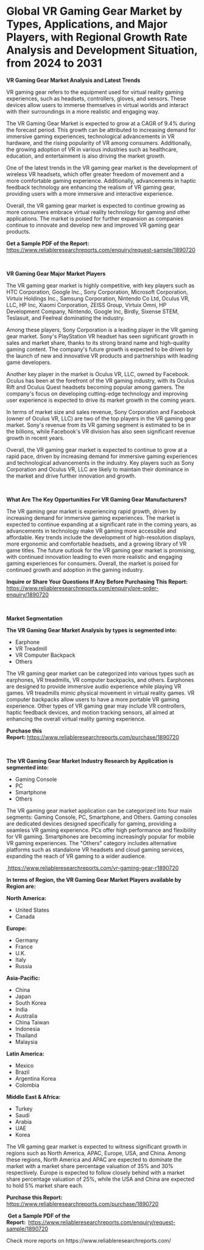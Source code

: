 <p><h1>Global VR Gaming Gear Market by Types, Applications, and Major Players, with Regional Growth Rate Analysis and Development Situation, from 2024 to 2031</h1></p><p><strong>VR Gaming Gear Market Analysis and Latest Trends</strong></p>
<p><p>VR gaming gear refers to the equipment used for virtual reality gaming experiences, such as headsets, controllers, gloves, and sensors. These devices allow users to immerse themselves in virtual worlds and interact with their surroundings in a more realistic and engaging way.</p><p>The VR Gaming Gear Market is expected to grow at a CAGR of 9.4% during the forecast period. This growth can be attributed to increasing demand for immersive gaming experiences, technological advancements in VR hardware, and the rising popularity of VR among consumers. Additionally, the growing adoption of VR in various industries such as healthcare, education, and entertainment is also driving the market growth.</p><p>One of the latest trends in the VR gaming gear market is the development of wireless VR headsets, which offer greater freedom of movement and a more comfortable gaming experience. Additionally, advancements in haptic feedback technology are enhancing the realism of VR gaming gear, providing users with a more immersive and interactive experience.</p><p>Overall, the VR gaming gear market is expected to continue growing as more consumers embrace virtual reality technology for gaming and other applications. The market is poised for further expansion as companies continue to innovate and develop new and improved VR gaming gear products.</p></p>
<p><strong>Get a Sample PDF of the Report:&nbsp;</strong> <a href="https://www.reliableresearchreports.com/enquiry/request-sample/1890720">https://www.reliableresearchreports.com/enquiry/request-sample/1890720</a></p>
<p>&nbsp;</p>
<p><strong>VR Gaming Gear Major Market Players</strong></p>
<p><p>The VR gaming gear market is highly competitive, with key players such as HTC Corporation, Google Inc., Sony Corporation, Microsoft Corporation, Virtuix Holdings Inc., Samsung Corporation, Nintendo Co Ltd, Oculus VR, LLC, HP Inc, Xiaomi Corporation, ZEISS Group, Virtuix Omni, HP Development Company, Nintendo, Google Inc, Birdly, Sixense STEM, Teslasuit, and Feelreal dominating the industry.</p><p>Among these players, Sony Corporation is a leading player in the VR gaming gear market. Sony's PlayStation VR headset has seen significant growth in sales and market share, thanks to its strong brand name and high-quality gaming content. The company's future growth is expected to be driven by the launch of new and innovative VR products and partnerships with leading game developers.</p><p>Another key player in the market is Oculus VR, LLC, owned by Facebook. Oculus has been at the forefront of the VR gaming industry, with its Oculus Rift and Oculus Quest headsets becoming popular among gamers. The company's focus on developing cutting-edge technology and improving user experience is expected to drive its market growth in the coming years.</p><p>In terms of market size and sales revenue, Sony Corporation and Facebook (owner of Oculus VR, LLC) are two of the top players in the VR gaming gear market. Sony's revenue from its VR gaming segment is estimated to be in the billions, while Facebook's VR division has also seen significant revenue growth in recent years.</p><p>Overall, the VR gaming gear market is expected to continue to grow at a rapid pace, driven by increasing demand for immersive gaming experiences and technological advancements in the industry. Key players such as Sony Corporation and Oculus VR, LLC are likely to maintain their dominance in the market and drive further innovation and growth.</p></p>
<p>&nbsp;</p>
<p><strong>What Are The Key Opportunities For VR Gaming Gear Manufacturers?</strong></p>
<p><p>The VR gaming gear market is experiencing rapid growth, driven by increasing demand for immersive gaming experiences. The market is expected to continue expanding at a significant rate in the coming years, as advancements in technology make VR gaming more accessible and affordable. Key trends include the development of high-resolution displays, more ergonomic and comfortable headsets, and a growing library of VR game titles. The future outlook for the VR gaming gear market is promising, with continued innovation leading to even more realistic and engaging gaming experiences for consumers. Overall, the market is poised for continued growth and adoption in the gaming industry.</p></p>
<p><strong>Inquire or Share Your Questions If Any Before Purchasing This Report:</strong> <a href="https://www.reliableresearchreports.com/enquiry/pre-order-enquiry/1890720">https://www.reliableresearchreports.com/enquiry/pre-order-enquiry/1890720</a></p>
<p>&nbsp;</p>
<p><strong>Market Segmentation</strong></p>
<p><strong>The VR Gaming Gear Market Analysis by types is segmented into:</strong></p>
<p><ul><li>Earphone</li><li>VR Treadmill</li><li>VR Computer Backpack</li><li>Others</li></ul></p>
<p><p>The VR gaming gear market can be categorized into various types such as earphones, VR treadmills, VR computer backpacks, and others. Earphones are designed to provide immersive audio experience while playing VR games. VR treadmills mimic physical movement in virtual reality games. VR computer backpacks allow users to have a more portable VR gaming experience. Other types of VR gaming gear may include VR controllers, haptic feedback devices, and motion tracking sensors, all aimed at enhancing the overall virtual reality gaming experience.</p></p>
<p><strong>Purchase this Report:&nbsp;</strong><a href="https://www.reliableresearchreports.com/purchase/1890720">https://www.reliableresearchreports.com/purchase/1890720</a></p>
<p>&nbsp;</p>
<p><strong>The VR Gaming Gear Market Industry Research by Application is segmented into:</strong></p>
<p><ul><li>Gaming Console</li><li>PC</li><li>Smartphone</li><li>Others</li></ul></p>
<p><p>The VR gaming gear market application can be categorized into four main segments: Gaming Console, PC, Smartphone, and Others. Gaming consoles are dedicated devices designed specifically for gaming, providing a seamless VR gaming experience. PCs offer high performance and flexibility for VR gaming. Smartphones are becoming increasingly popular for mobile VR gaming experiences. The "Others" category includes alternative platforms such as standalone VR headsets and cloud gaming services, expanding the reach of VR gaming to a wider audience.</p></p>
<p><a href="https://www.reliableresearchreports.com/vr-gaming-gear-r1890720">&nbsp;https://www.reliableresearchreports.com/vr-gaming-gear-r1890720</a></p>
<p><strong>In terms of Region, the VR Gaming Gear Market Players available by Region are:</strong></p>
<p>
    <p> <strong> North America: </strong>
        <ul>
            <li>United States</li>
            <li>Canada</li>
        </ul>
        </p> 
    <p> <strong> Europe: </strong>
        <ul>
            <li>Germany</li>
            <li>France</li>
            <li>U.K.</li>
            <li>Italy</li>
            <li>Russia</li>
        </ul>
        </p> 
    <p> <strong> Asia-Pacific: </strong>
        <ul>
            <li>China</li>
            <li>Japan</li>
            <li>South Korea</li>
            <li>India</li>
            <li>Australia</li>
            <li>China Taiwan</li>
            <li>Indonesia</li>
            <li>Thailand</li>
            <li>Malaysia</li>
        </ul>
        </p> 
    <p> <strong> Latin America: </strong>
        <ul>
            <li>Mexico</li>
            <li>Brazil</li>
            <li>Argentina Korea</li>
            <li>Colombia</li>
        </ul>
        </p> 
    <p> <strong> Middle East & Africa: </strong>
        <ul>
            <li>Turkey</li>
            <li>Saudi</li>
            <li>Arabia</li>
            <li>UAE</li>
            <li>Korea</li>
        </ul>
    </p>
    </p>
<p><p>The VR gaming gear market is expected to witness significant growth in regions such as North America, APAC, Europe, USA, and China. Among these regions, North America and APAC are expected to dominate the market with a market share percentage valuation of 35% and 30% respectively. Europe is expected to follow closely behind with a market share percentage valuation of 25%, while the USA and China are expected to hold 5% market share each.</p></p>
<p><strong>Purchase this Report: </strong><a href="https://www.reliableresearchreports.com/purchase/1890720">https://www.reliableresearchreports.com/purchase/1890720</a></p>
<p>&nbsp;<strong>Get a Sample PDF of the Report:&nbsp;&nbsp;</strong><a href="https://www.reliableresearchreports.com/enquiry/request-sample/1890720">https://www.reliableresearchreports.com/enquiry/request-sample/1890720</a></p>
<p><strong></strong></p>
<p>Check more reports on https://www.reliableresearchreports.com/</p>